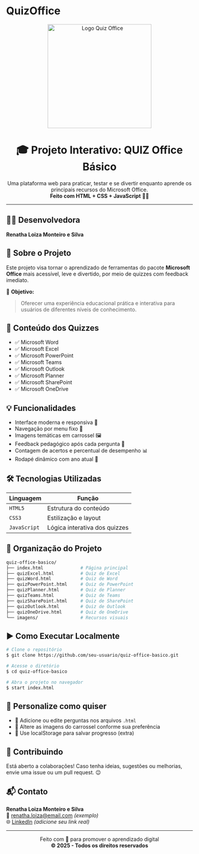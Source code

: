 # QuizOffice
<p align="center">
  <img src="https://i.pinimg.com/originals/53/3e/39/533e3907942c1ae4ff66c72964edc161.png" alt="Logo Quiz Office" width="280" />
</p>

<h1 align="center">🎓 Projeto Interativo: QUIZ Office Básico</h1>

<p align="center">
  Uma plataforma web para praticar, testar e se divertir enquanto aprende os principais recursos do Microsoft Office.<br>
  <strong>Feito com HTML + CSS + JavaScript</strong> 🚀✨
</p>

<hr>

## 👩‍💻 Desenvolvedora
**Renatha Loiza Monteiro e Silva**

## 📝 Sobre o Projeto
Este projeto visa tornar o aprendizado de ferramentas do pacote **Microsoft Office** mais acessível, leve e divertido, por meio de quizzes com feedback imediato.

🎯 **Objetivo:**
> Oferecer uma experiência educacional prática e interativa para usuários de diferentes níveis de conhecimento.

## 🧠 Conteúdo dos Quizzes
- ✅ Microsoft Word
- ✅ Microsoft Excel
- ✅ Microsoft PowerPoint
- ✅ Microsoft Teams
- ✅ Microsoft Outlook
- ✅ Microsoft Planner
- ✅ Microsoft SharePoint
- ✅ Microsoft OneDrive

## 💡 Funcionalidades
- Interface moderna e responsiva 📱
- Navegação por menu fixo 🔗
- Imagens temáticas em carrossel 🖼️
- Feedback pedagógico após cada pergunta 💬
- Contagem de acertos e percentual de desempenho 📊
- Rodapé dinâmico com ano atual 📆

## 🛠️ Tecnologias Utilizadas
| Linguagem  | Função                     |
|------------|----------------------------|
| `HTML5`    | Estrutura do conteúdo      |
| `CSS3`     | Estilização e layout       |
| `JavaScript` | Lógica interativa dos quizzes |

## 📁 Organização do Projeto
```bash
quiz-office-basico/
├── index.html              # Página principal
├── quizExcel.html          # Quiz de Excel
├── quizWord.html           # Quiz de Word
├── quizPowerPoint.html     # Quiz de PowerPoint
├── quizPlanner.html        # Quiz de Planner
├── quizTeams.html          # Quiz de Teams
├── quizSharePoint.html     # Quiz de SharePoint
├── quizOutlook.html        # Quiz de Outlook
├── quizOneDrive.html       # Quiz de OneDrive
└── imagens/                # Recursos visuais
```

## ▶️ Como Executar Localmente
```bash
# Clone o repositório
$ git clone https://github.com/seu-usuario/quiz-office-basico.git

# Acesse o diretório
$ cd quiz-office-basico

# Abra o projeto no navegador
$ start index.html
```

## 🎨 Personalize como quiser
- 🔁 Adicione ou edite perguntas nos arquivos `.html`
- 📸 Altere as imagens do carrossel conforme sua preferência
- 🧠 Use localStorage para salvar progresso (extra)

## 🤝 Contribuindo
Está aberto a colaborações! Caso tenha ideias, sugestões ou melhorias, envie uma issue ou um pull request. 😉

## 📬 Contato
**Renatha Loiza Monteiro e Silva**  
📧 renatha.loiza@email.com *(exemplo)*  
🌐 [LinkedIn]([[https://www.linkedin.com/](https://www.linkedin.com/in/renatha-loiza-monteiro-e-silva)]) *(adicione seu link real)*

---

<p align="center">
  Feito com 💖 para promover o aprendizado digital <br>
  <strong>&copy; 2025 - Todos os direitos reservados</strong>
</p>
